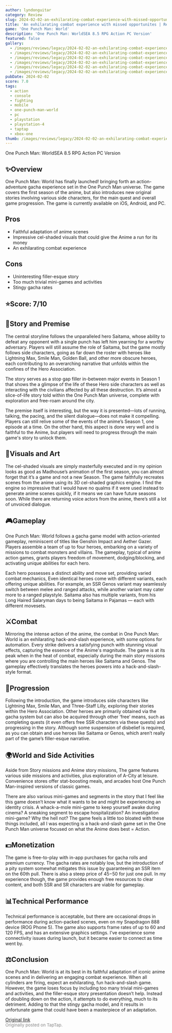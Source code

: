 ```yaml
---
author: lyndonguitar
category: Review
slug: 2024-02-02-an-exhilarating-combat-experience-with-missed-opportunites-review-one-punch-man-world
title: 'An exhilarating combat experience with missed opportunites | Review - One Punch Man: World'
game: 'One Punch Man: World'
description: 'One Punch Man: WorldSEA 8.5 RPG Action PC Version'
featured: false
gallery:
  - /images/reviews/legacy/2024-02-02-an-exhilarating-combat-experience-with-missed-opportunites--review---one-punch-man-world-0.avif
  - /images/reviews/legacy/2024-02-02-an-exhilarating-combat-experience-with-missed-opportunites--review---one-punch-man-world-1.avif
  - /images/reviews/legacy/2024-02-02-an-exhilarating-combat-experience-with-missed-opportunites--review---one-punch-man-world-2.avif
  - /images/reviews/legacy/2024-02-02-an-exhilarating-combat-experience-with-missed-opportunites--review---one-punch-man-world-3.avif
  - /images/reviews/legacy/2024-02-02-an-exhilarating-combat-experience-with-missed-opportunites--review---one-punch-man-world-4.avif
  - /images/reviews/legacy/2024-02-02-an-exhilarating-combat-experience-with-missed-opportunites--review---one-punch-man-world-5.avif
pubDate: 2024-02-02
score: 7.0
tags:
  - action
  - console
  - fighting
  - mobile
  - one-punch-man-world
  - pc
  - playstation
  - playstation-4
  - taptap
  - xbox-one
thumb: /images/reviews/legacy/2024-02-02-an-exhilarating-combat-experience-with-missed-opportunites--review---one-punch-man-world-0.avif
---
```


One Punch Man: WorldSEA
8.5
RPG
Action
PC Version


## ✨Overview
One Punch Man: World has finally launched! bringing forth an action-adventure gacha experience set in the One Punch Man universe. The game covers the first season of the anime, but also introduces new original stories involving various side characters, for the main quest and overall game progression. The game is currently available on iOS, Android, and PC.




## Pros
- Faithful adaptation of anime scenes
- Impressive cel-shaded visuals that could give the Anime a run for its money
- An exhilarating combat experience
## Cons
- Uninteresting filler-esque story
- Too much trivial mini-games and activities
- Stingy gacha rates



## ⭐️Score: 7/10


## 📖Story and Premise
The central storyline follows the unparalleled hero Saitama, whose ability to defeat any opponent with a single punch has left him yearning for a worthy adversary. Players will still assume the role of Saitama, but the game mostly follows side characters, going as far down the roster with heroes like Lightning Max, Smile Man, Golden Ball, and other more obscure heroes, each contributing to an overarching narrative that unfolds within the confines of the Hero Association.

The story serves as a stop gap filler in-between major events in Season 1 that shows the a glimpse of the life of these Hero side characters as well as interacting with the civilians affected by all these destruction. It’s almost a slice-of-life story told within the One Punch Man universe, complete with exploration and free-roam around the city.

The premise itself is interesting, but the way it is presented—lots of running, talking, the pacing, and the silent dialogue—does not make it compelling. Players can still relive some of the events of the anime’s Season 1, one episode at a time. On the other hand, this aspect is done very well and is faithful to the Anime, but players will need to progress through the main game's story to unlock them.


## 🎨Visuals and Art
The cel-shaded visuals are simply masterfully executed and in my opinion looks as good as Madhouse’s animation of the first season, you can almost forget that it’s a game and not a new Season. The game faithfully recreates scenes from the anime using its 3D cel-shaded graphics engine. I find the engine so impressive that I would have no qualms if it were used instead to generate anime scenes quickly, if it means we can have future seasons soon. While there are returning voice actors from the anime, there’s still a lot of unvoiced dialogue.


## 🎮Gameplay
One Punch Man: World follows a gacha game model with action-oriented gameplay, reminiscent of titles like Genshin Impact and Aether Gazer. Players assemble a team of up to four heroes, embarking on a variety of missions to combat monsters and villains. The gameplay, typical of anime action games, grants players freedom of movement, dodging/blocking, and activating unique abilities for each hero.

Each hero possesses a distinct ability and move set, providing varied combat mechanics, Even identical heroes come with different variants, each offering unique abilities. For example, an SSR Genos variant may seamlessly switch between melee and ranged attacks, while another variant may cater more to a ranged playstyle. Saitama also has multiple variants, from his Long Haired Salaryman days to being Saitama in Pajamas — each with different movesets.


## ⚔️Combat
Mirroring the intense action of the anime, the combat in One Punch Man: World is an exhilarating hack-and-slash experience, with some options for automation. Every strike delivers a satisfying punch with stunning visual effects, capturing the essence of the Anime's magnitude. The game is at its peak when in the heat of combat, especially during the main story missions where you are controlling the main heroes like Saitama and Genos. The gameplay effectively translates the heroes powers into a hack-and-slash-style format.


## 📜Progression
Following the introduction, the game introduces side characters like Lightning Max, Smile Man, and Three-Staff Lilly, exploring their stories within the Hero Association. Other heroes are primarily obtained via the gacha system but can also be acquired through other ‘free’ means, such as completing quests (it even offers free SSR characters via these quests) and progressing in the story. Although some suspension of disbelief is required, as you can obtain and use heroes like Saitama or Genos, which aren’t really part of the game’s filler-esque narrative.


## 🌍World and Side Activities
Aside from Story missions and Anime story missions, The game features various side missions and activities, plus exploration of A-City at leisure. Convenience stores offer stat-boosting meals, and arcades host One Punch Man-inspired versions of classic games.

There are also various mini-games and segments in the story that I feel like this game doesn’t know what it wants to be and might be experiencing an identity crisis. A whack-a-mole mini-game to keep yourself awake during cinema? A sneaking segment to escape hospitalization? An investigation mini-game? Why the hell not? The game feels a little too bloated with these things included, all I was expecting is a hack-and-slash game set in the One Punch Man universe focused on what the Anime does best = Action.


## 💵Monetization
The game is free-to-play with in-app purchases for gacha rolls and premium currency. The gacha rates are notably low, but the introduction of a pity system somewhat mitigates this issue by guaranteeing an SSR item on the 60th pull. There is also a steep price of $45-$50 for just one pull. In my experience though, the game provides enough free resources to clear content, and both SSR and SR characters are viable for gameplay.


## 📊Technical Performance
Technical performance is acceptable, but there are occasional drops in performance during action-packed scenes, even on my Snapdragon 888 device (ROG Phone 5). The game also supports frame rates of up to 60 and 120 FPS, and has an extensive graphics settings. I’ve experience some connectivity issues during launch, but it became easier to connect as time went by.


## ⚖️Conclusion
One Punch Man: World is at its best in its faithful adaptation of iconic anime scenes and in delivering an engaging combat experience. When all cylinders are firing, expect an exhilarating, fun hack-and-slash game. However, the game loses focus by including too many trivial mini-games and activities, and the filler-esque story presentation doesn’t help. Instead of doubling down on the action, it attempts to do everything, much to its detriment. Adding to that the stingy gacha model, and it results in unfortunate game that could have been a masterpiece of an adaptation.

[Original link](https://www.taptap.io/post/6949803)<br><span style="font-size: 0.95em; color: #888;">Originally posted on TapTap.</span>